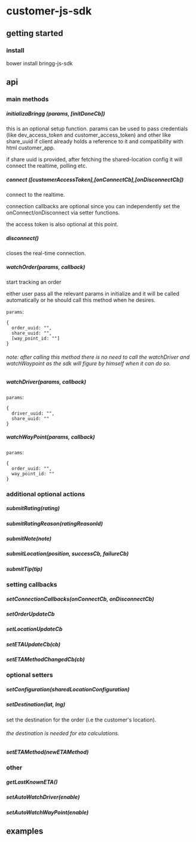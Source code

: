 # customer-js-sdk


## getting started

### install
bower install bringg-js-sdk


## api

### main methods

##### initializaBringg (params, [initDoneCb])
this is an optional setup function. params can be used to pass credentials (like dev_access_token and customer_access_token) and other like share_uuid if client already holds a reference to it and compatibility with html customer_app.

if share uuid is provided, after fetching the shared-location config it will connect the realtime, polling etc.


##### connect ([customerAccessToken],[onConnectCb],[onDisconnectCb])
connect to the realtime.

connection callbacks are optional since you can independently set the onConnect/onDisconnect via setter functions.

the access token is also optional at this point.


##### disconnect()
closes the real-time connection.


##### watchOrder(params, callback)
start tracking an order

either user pass all the relevant params in initialize and it will be called automatically or he should call this method when he desires.

`params`:
```
{
  order_uuid: "",
  share_uuid: "",
  [way_point_id: ""]
}
```
###### note: after calling this method there is no need to call the watchDriver and watchWaypoint as the sdk will figure by himself when it can do so.


##### watchDriver(params, callback)

`params`:
```
{
  driver_uuid: "",
  share_uuid: ""
}
```

##### watchWayPoint(params, callback)

`params`:
```
{
  order_uuid: "",
  way_point_id: ""
}
```


### additional optional actions

##### submitRating(rating)

##### submitRatingReason(ratingReasonId)

##### submitNote(note)

##### submitLocation(position, successCb, failureCb)

##### submitTip(tip)


### setting callbacks

##### setConnectionCallbacks(onConnectCb, onDisconnectCb)

##### setOrderUpdateCb

##### setLocationUpdateCb

##### setETAUpdateCb(cb)

##### setETAMethodChangedCb(cb)


### optional setters

##### setConfiguration(sharedLocationConfiguration)

##### setDestination(lat, lng)
set the destination for the order (i.e the customer's location).
###### the destination is needed for eta calculations.

##### setETAMethod(newETAMethod)


### other

##### getLastKnownETA()
##### setAutoWatchDriver(enable)
##### setAutoWatchWayPoint(enable)


## examples
